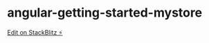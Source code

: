 # angular-getting-started-mystore

[Edit on StackBlitz ⚡️](https://stackblitz.com/edit/angular-jbvf9x)